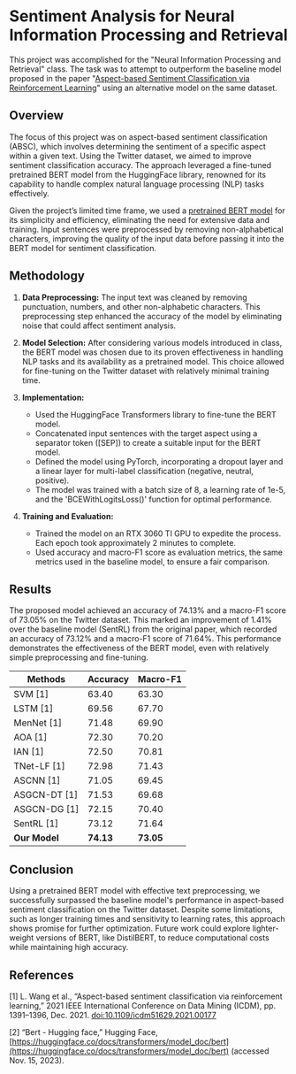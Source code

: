 # Sentiment Analysis for Neural Information Processing and Retrieval
This project was accomplished for the "Neural Information Processing and Retrieval" class. The task was to attempt to outperform the baseline model proposed in the paper "[Aspect-based Sentiment Classification via Reinforcement Learning](https://ieeexplore.ieee.org/document/9679112)" using an alternative model on the same dataset.

## Overview
The focus of this project was on aspect-based sentiment classification (ABSC), which involves determining the sentiment of a specific aspect within a given text. Using the Twitter dataset, we aimed to improve sentiment classification accuracy. The approach leveraged a fine-tuned pretrained BERT model from the HuggingFace library, renowned for its capability to handle complex natural language processing (NLP) tasks effectively.

Given the project’s limited time frame, we used a [pretrained BERT model](https://huggingface.co/docs/transformers/model_doc/bert) for its simplicity and efficiency, eliminating the need for extensive data and training. Input sentences were preprocessed by removing non-alphabetical characters, improving the quality of the input data before passing it into the BERT model for sentiment classification.

## Methodology
1. **Data Preprocessing:** The input text was cleaned by removing punctuation, numbers, and other non-alphabetic characters. This preprocessing step enhanced the accuracy of the model by eliminating noise that could affect sentiment analysis.

2. **Model Selection:** After considering various models introduced in class, the BERT model was chosen due to its proven effectiveness in handling NLP tasks and its availability as a pretrained model. This choice allowed for fine-tuning on the Twitter dataset with relatively minimal training time.

3. **Implementation:**
    - Used the HuggingFace Transformers library to fine-tune the BERT model.
    - Concatenated input sentences with the target aspect using a separator token ([SEP]) to create a suitable input for the BERT model.
    - Defined the model using PyTorch, incorporating a dropout layer and a linear layer for multi-label classification (negative, neutral, positive).
    - The model was trained with a batch size of 8, a learning rate of 1e-5, and the 'BCEWithLogitsLoss()' function for optimal performance.

4. **Training and Evaluation:**
    - Trained the model on an RTX 3060 TI GPU to expedite the process. Each epoch took approximately 2 minutes to complete.
    - Used accuracy and macro-F1 score as evaluation metrics, the same metrics used in the baseline model, to ensure a fair comparison.

## Results
The proposed model achieved an accuracy of 74.13% and a macro-F1 score of 73.05% on the Twitter dataset. This marked an improvement of 1.41% over the baseline model (SentRL) from the original paper, which recorded an accuracy of 73.12% and a macro-F1 score of 71.64%. This performance demonstrates the effectiveness of the BERT model, even with relatively simple preprocessing and fine-tuning.

<div align="center">

| Methods     | Accuracy | Macro-F1 |
|-------------|----------|----------|
| SVM [1]     | 63.40    | 63.30    |
| LSTM [1]    | 69.56    | 67.70    |
| MenNet [1]  | 71.48    | 69.90    |
| AOA [1]     | 72.30    | 70.20    |
| IAN [1]     | 72.50    | 70.81    |
| TNet-LF [1] | 72.98    | 71.43    |
| ASCNN [1]   | 71.05    | 69.45    |
| ASGCN-DT [1]| 71.53    | 69.68    |
| ASGCN-DG [1]| 72.15    | 70.40    |
| SentRL [1]  | 73.12    | 71.64    |
| **Our Model**   | **74.13**    | **73.05**    |

</div>


## Conclusion
Using a pretrained BERT model with effective text preprocessing, we successfully surpassed the baseline model's performance in aspect-based sentiment classification on the Twitter dataset. Despite some limitations, such as longer training times and sensitivity to learning rates, this approach shows promise for further optimization. Future work could explore lighter-weight versions of BERT, like DistilBERT, to reduce computational costs while maintaining high accuracy.

## References

[1] L. Wang et al., “Aspect-based sentiment classification via reinforcement learning,” 2021 IEEE International Conference on Data Mining (ICDM), pp. 1391–1396, Dec. 2021. [doi:10.1109/icdm51629.2021.00177](https://doi.org/10.1109/icdm51629.2021.00177)

[2] “Bert - Hugging face,” Hugging Face, [https://huggingface.co/docs/transformers/model_doc/bert](https://huggingface.co/docs/transformers/model_doc/bert) (accessed Nov. 15, 2023).

